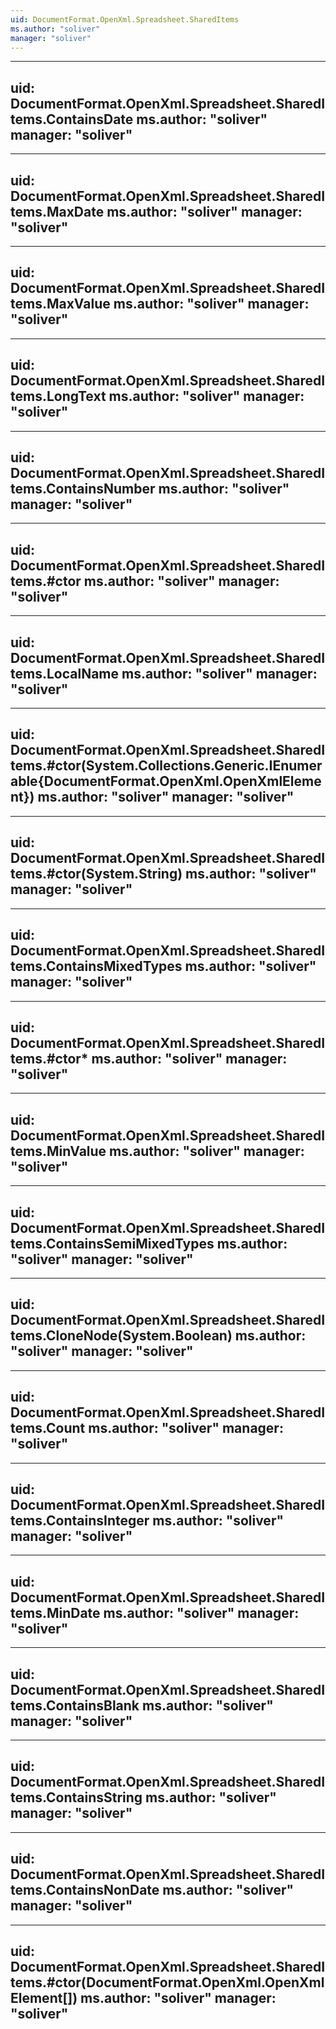 ```yaml
---
uid: DocumentFormat.OpenXml.Spreadsheet.SharedItems
ms.author: "soliver"
manager: "soliver"
---
```


---
uid: DocumentFormat.OpenXml.Spreadsheet.SharedItems.ContainsDate
ms.author: "soliver"
manager: "soliver"
---

---
uid: DocumentFormat.OpenXml.Spreadsheet.SharedItems.MaxDate
ms.author: "soliver"
manager: "soliver"
---

---
uid: DocumentFormat.OpenXml.Spreadsheet.SharedItems.MaxValue
ms.author: "soliver"
manager: "soliver"
---

---
uid: DocumentFormat.OpenXml.Spreadsheet.SharedItems.LongText
ms.author: "soliver"
manager: "soliver"
---

---
uid: DocumentFormat.OpenXml.Spreadsheet.SharedItems.ContainsNumber
ms.author: "soliver"
manager: "soliver"
---

---
uid: DocumentFormat.OpenXml.Spreadsheet.SharedItems.#ctor
ms.author: "soliver"
manager: "soliver"
---

---
uid: DocumentFormat.OpenXml.Spreadsheet.SharedItems.LocalName
ms.author: "soliver"
manager: "soliver"
---

---
uid: DocumentFormat.OpenXml.Spreadsheet.SharedItems.#ctor(System.Collections.Generic.IEnumerable{DocumentFormat.OpenXml.OpenXmlElement})
ms.author: "soliver"
manager: "soliver"
---

---
uid: DocumentFormat.OpenXml.Spreadsheet.SharedItems.#ctor(System.String)
ms.author: "soliver"
manager: "soliver"
---

---
uid: DocumentFormat.OpenXml.Spreadsheet.SharedItems.ContainsMixedTypes
ms.author: "soliver"
manager: "soliver"
---

---
uid: DocumentFormat.OpenXml.Spreadsheet.SharedItems.#ctor*
ms.author: "soliver"
manager: "soliver"
---

---
uid: DocumentFormat.OpenXml.Spreadsheet.SharedItems.MinValue
ms.author: "soliver"
manager: "soliver"
---

---
uid: DocumentFormat.OpenXml.Spreadsheet.SharedItems.ContainsSemiMixedTypes
ms.author: "soliver"
manager: "soliver"
---

---
uid: DocumentFormat.OpenXml.Spreadsheet.SharedItems.CloneNode(System.Boolean)
ms.author: "soliver"
manager: "soliver"
---

---
uid: DocumentFormat.OpenXml.Spreadsheet.SharedItems.Count
ms.author: "soliver"
manager: "soliver"
---

---
uid: DocumentFormat.OpenXml.Spreadsheet.SharedItems.ContainsInteger
ms.author: "soliver"
manager: "soliver"
---

---
uid: DocumentFormat.OpenXml.Spreadsheet.SharedItems.MinDate
ms.author: "soliver"
manager: "soliver"
---

---
uid: DocumentFormat.OpenXml.Spreadsheet.SharedItems.ContainsBlank
ms.author: "soliver"
manager: "soliver"
---

---
uid: DocumentFormat.OpenXml.Spreadsheet.SharedItems.ContainsString
ms.author: "soliver"
manager: "soliver"
---

---
uid: DocumentFormat.OpenXml.Spreadsheet.SharedItems.ContainsNonDate
ms.author: "soliver"
manager: "soliver"
---

---
uid: DocumentFormat.OpenXml.Spreadsheet.SharedItems.#ctor(DocumentFormat.OpenXml.OpenXmlElement[])
ms.author: "soliver"
manager: "soliver"
---
